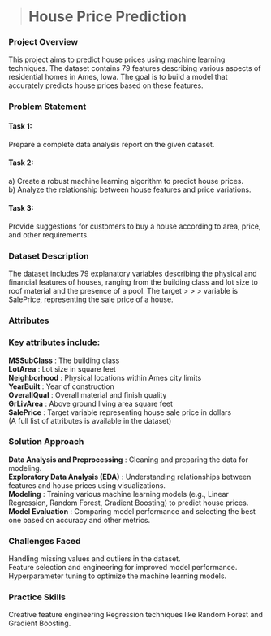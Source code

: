 > # House Price Prediction
### Project Overview
This project aims to predict house prices using machine learning techniques. The dataset contains 79 features describing various aspects of residential homes in Ames, Iowa. The goal is to build a model that accurately predicts house prices based on these features.

### Problem Statement
#### Task 1:
Prepare a complete data analysis report on the given dataset.
#### Task 2:
a) Create a robust machine learning algorithm to predict house prices.\
b) Analyze the relationship between house features and price variations.
#### Task 3:
Provide suggestions for customers to buy a house according to area, price, and other requirements.
### Dataset Description
The dataset includes 79 explanatory variables describing the physical and financial features of houses, ranging from the building class and lot size to roof material and the presence of a pool. The target > > > 
variable is SalePrice, representing the sale price of a house.

### Attributes
### Key attributes include:

**MSSubClass** : The building class\
**LotArea** : Lot size in square feet\
**Neighborhood** : Physical locations within Ames city limits\
**YearBuilt** : Year of construction\
**OverallQual** : Overall material and finish quality\
**GrLivArea** : Above ground living area square feet\
**SalePrice** : Target variable representing house sale price in dollars\
(A full list of attributes is available in the dataset)

### Solution Approach
**Data Analysis and Preprocessing** : Cleaning and preparing the data for modeling.\
**Exploratory Data Analysis (EDA)** : Understanding relationships between features and house prices using visualizations.\
**Modeling** : Training various machine learning models (e.g., Linear Regression, Random Forest, Gradient Boosting) to predict house prices.\
**Model Evaluation** : Comparing model performance and selecting the best one based on accuracy and other metrics.
### Challenges Faced
Handling missing values and outliers in the dataset.\
Feature selection and engineering for improved model performance.
Hyperparameter tuning to optimize the machine learning models.
### Practice Skills
Creative feature engineering
Regression techniques like Random Forest and Gradient Boosting.
